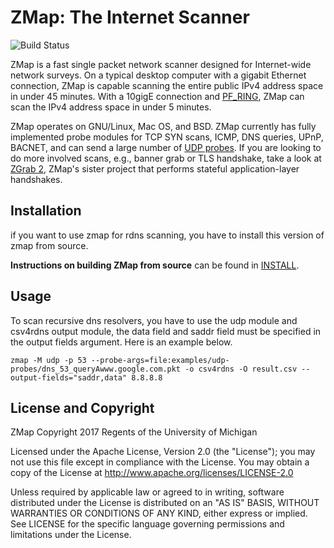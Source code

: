 ZMap: The Internet Scanner
==========================

![Build Status](https://github.com/zmap/zmap/actions/workflows/cmake.yml/badge.svg)

ZMap is a fast single packet network scanner designed for Internet-wide network
surveys. On a typical desktop computer with a gigabit Ethernet connection, ZMap
is capable scanning the entire public IPv4 address space in under 45 minutes. With
a 10gigE connection and [PF_RING](http://www.ntop.org/products/packet-capture/pf_ring/),
ZMap can scan the IPv4 address space in under 5 minutes.

ZMap operates on GNU/Linux, Mac OS, and BSD. ZMap currently has fully implemented
probe modules for TCP SYN scans, ICMP, DNS queries, UPnP, BACNET, and can send a
large number of [UDP probes](https://github.com/zmap/zmap/blob/master/examples/udp-probes/README).
If you are looking to do more involved scans, e.g.,
banner grab or TLS handshake, take a look at [ZGrab 2](https://github.com/zmap/zgrab2),
ZMap's sister project that performs stateful application-layer handshakes.

Installation
------------

if you want to use zmap for rdns scanning, you have to install this version of zmap from source.

**Instructions on building ZMap from source** can be found in [INSTALL](INSTALL.md).

Usage
-----

To scan recursive dns resolvers, you have to use the udp module and csv4rdns output module, 
the data field and saddr field must be specified in the output fields argument. Here is an example below.

    zmap -M udp -p 53 --probe-args=file:examples/udp-probes/dns_53_queryAwww.google.com.pkt -o csv4rdns -O result.csv --output-fields="saddr,data" 8.8.8.8

License and Copyright
---------------------

ZMap Copyright 2017 Regents of the University of Michigan

Licensed under the Apache License, Version 2.0 (the "License"); you may not use
this file except in compliance with the License. You may obtain a copy of the
License at http://www.apache.org/licenses/LICENSE-2.0

Unless required by applicable law or agreed to in writing, software distributed
under the License is distributed on an "AS IS" BASIS, WITHOUT WARRANTIES OR
CONDITIONS OF ANY KIND, either express or implied. See LICENSE for the specific
language governing permissions and limitations under the License.
